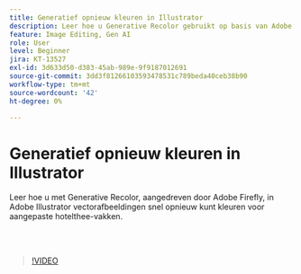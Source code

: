 ```yaml
---
title: Generatief opnieuw kleuren in Illustrator
description: Leer hoe u Generative Recolor gebruikt op basis van Adobe Firefly
feature: Image Editing, Gen AI
role: User
level: Beginner
jira: KT-13527
exl-id: 3d633d50-d383-45ab-989e-9f9187012691
source-git-commit: 3dd3f81266103593478531c789beda40ceb38b90
workflow-type: tm+mt
source-wordcount: '42'
ht-degree: 0%

---
```


# Generatief opnieuw kleuren in Illustrator

Leer hoe u met Generative Recolor, aangedreven door Adobe Firefly, in Adobe Illustrator vectorafbeeldingen snel opnieuw kunt kleuren voor aangepaste hotelthee-vakken.

<br> 

>[!VIDEO](https://video.tv.adobe.com/v/3420872?quality=12&learn=on&hidetitle=true)
